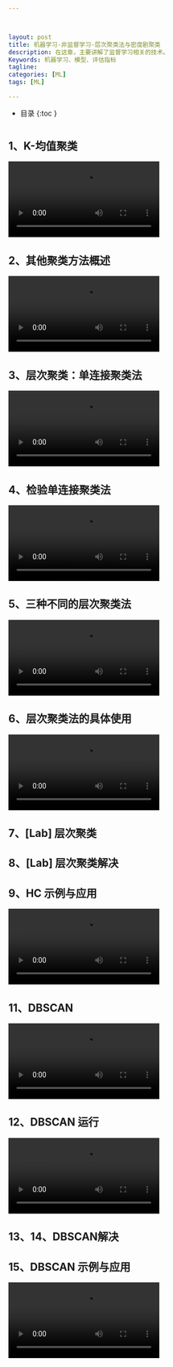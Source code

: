 ```yaml
---



layout: post
title: 机器学习-非监督学习-层次聚类法与密度剧聚类
description: 在这章，主要讲解了监督学习相关的技术。
Keywords: 机器学习、模型、评估指标
tagline: 
categories: [ML]
tags: [ML]

---
```




* 目录
 {:toc  }
# 


## 1、K-均值聚类

<video src="/Users/weixu/github/hetaodie.github.io/assets/media/uda-ml/fjd/ccjl/1-t.mp4"></video>

## 2、其他聚类方法概述

<video src="/Users/weixu/github/hetaodie.github.io/assets/media/uda-ml/fjd/ccjl/2-t.mp4"></video>


## 3、层次聚类：单连接聚类法

<video src="/Users/weixu/github/hetaodie.github.io/assets/media/uda-ml/fjd/ccjl/3-t.mp4"></video>


## 4、检验单连接聚类法

<video src="/Users/weixu/github/hetaodie.github.io/assets/media/uda-ml/fjd/ccjl/4-t.mp4"></video>


## 5、三种不同的层次聚类法

<video src="/Users/weixu/github/hetaodie.github.io/assets/media/uda-ml/fjd/ccjl/5-t.mp4"></video>

## 6、层次聚类法的具体使用

<video src="/Users/weixu/github/hetaodie.github.io/assets/media/uda-ml/fjd/ccjl/6-t.mp4"></video>

## 7、[Lab] 层次聚类

## 8、[Lab] 层次聚类解决

## 9、HC 示例与应用

<video src="/Users/weixu/github/hetaodie.github.io/assets/media/uda-ml/fjd/ccjl/7-t.mp4"></video>

## 11、DBSCAN

<video src="/Users/weixu/github/hetaodie.github.io/assets/media/uda-ml/fjd/ccjl/8-t.mp4"></video>


## 12、DBSCAN 运行

<video src="/Users/weixu/github/hetaodie.github.io/assets/media/uda-ml/fjd/ccjl/9-t.mp4"></video>

## 13、14、DBSCAN解决


## 15、DBSCAN 示例与应用

<video src="/Users/weixu/github/hetaodie.github.io/assets/media/uda-ml/fjd/ccjl/10-t.mp4"></video>